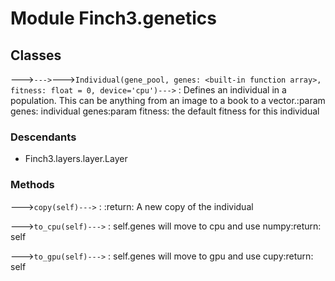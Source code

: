 Module Finch3.genetics
======================

Classes
-------

--->`--->`--->`Individual(gene_pool, genes: <built-in function array>, fitness: float = 0, device='cpu')--->`
:   Defines an individual in a population. This can be anything from an image to a book to a vector.:param genes: individual genes:param fitness: the default fitness for this individual

### Descendants

* Finch3.layers.layer.Layer

### Methods

--->`copy(self)--->`
:   :return: A new copy of the individual

--->`to_cpu(self)--->`
:   self.genes will move to cpu and use numpy:return: self

--->`to_gpu(self)--->`
:   self.genes will move to gpu and use cupy:return: self